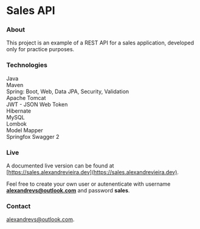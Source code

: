 # Sales API

### About
This project is an example of a REST API for a sales application, developed only for practice purposes.

### Technologies
Java  
Maven  
Spring: Boot, Web, Data JPA, Security, Validation  
Apache Tomcat  
JWT - JSON Web Token  
Hibernate  
MySQL  
Lombok  
Model Mapper  
Springfox Swagger 2  

### Live
A documented live version can be found at [https://sales.alexandrevieira.dev](https://sales.alexandrevieira.dev).

Feel free to create your own user or autenenticate with username **alexandrevs@outlook.com** and password **sales**.




### Contact
[alexandrevs@outlook.com](mailto:alexandrevs@outlook.com).
